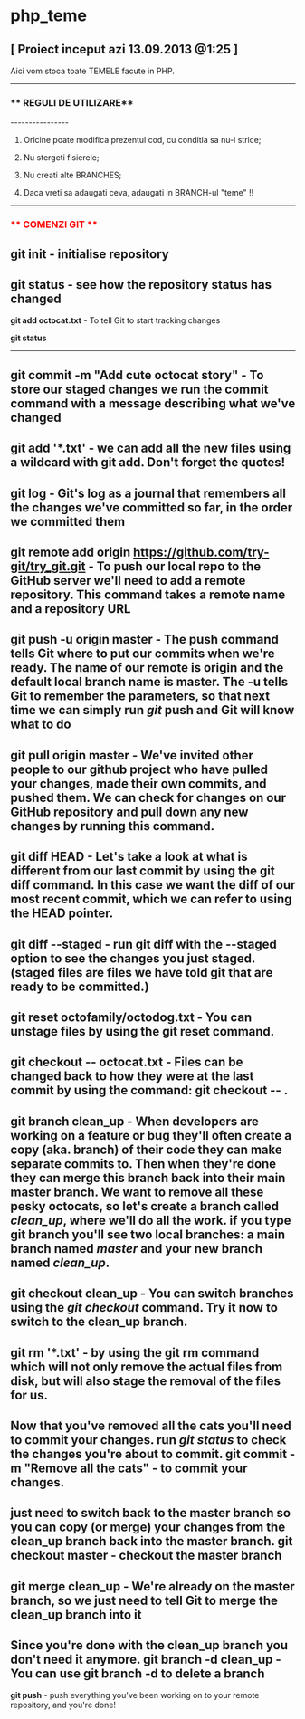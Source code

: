 php_teme
================ 
[ Proiect inceput azi 13.09.2013 @1:25 ]
----------------
Aici vom stoca toate TEMELE facute in PHP.

----------------

<h3>** REGULI DE UTILIZARE**</h3>
----------------

1) Oricine poate modifica prezentul cod, cu conditia sa nu-l strice;

2) Nu stergeti fisierele;

3) Nu creati alte BRANCHES;

4) Daca vreti sa adaugati ceva, adaugati in BRANCH-ul "teme" !!

-----------------
<h3 style="color: red;">** COMENZI GIT **</h3>

<b>git init</b> - initialise repository
-----------------
<b>git status</b> - see how the repository status has changed
-----------------
<b>git add octocat.txt</b> - To tell Git to start tracking changes

  <b>git status</b>
  
-----------------
<b>git commit -m "Add cute octocat story"</b> - To store our staged changes we run the commit command with a message describing what we've changed
-----------------
<b>git add '*.txt'</b> - we can add all the new files using a wildcard with git add. Don't forget the quotes!
-----------------
<b>git log</b> - Git's log as a journal that remembers all the changes we've committed so far, in the order we committed them
-----------------
<b>git remote add origin https://github.com/try-git/try_git.git</b> - To push our local repo to the GitHub server we'll need to add a remote repository. This command takes a remote name and a repository URL
-----------------
<b>git push -u origin master</b> - The push command tells Git where to put our commits when we're ready. The name of our remote is <b>origin</b> and the default local branch name is <b>master</b>. The <b> -u</b> tells Git to remember the parameters, so that next time we can simply run <i>git</i> push and Git will know what to do
-----------------
<b>git pull origin master</b> - We've invited other people to our github project who have pulled your changes, made their own commits, and pushed them. We can check for changes on our GitHub repository and pull down any new changes by running this command.
-----------------
<b>git diff HEAD</b> - Let's take a look at what is different from our last commit by using the git diff command. In this case we want the diff of our most recent commit, which we can refer to using the <b>HEAD</b> pointer.
-----------------
<b>git diff --staged</b> - run git diff with the <b>--staged</b> option to see the changes you just staged. (<b>staged</b> files are files we have told git that are ready to be committed.)
-----------------
<b>git reset octofamily/octodog.txt</b> - You can <b>unstage</b> files by using the git reset command.
-----------------
<b>git checkout -- octocat.txt</b> - Files can be changed back to how they were at the last commit by using the command: <b>git checkout -- <target> </b>.
-----------------
<b>git branch clean_up</b> - When developers are working on a feature or bug they'll often create a copy (aka. branch) of their code they can make separate commits to. Then when they're done they can merge this branch back into their main master branch. We want to remove all these pesky octocats, so let's create a branch called <i>clean_up</i>, where we'll do all the work.
if you type <b>git branch</b> you'll see two local branches: a main branch named <i>master</i> and your new branch named <i>clean_up</i>.
-----------------
<b>git checkout clean_up</b> - You can switch branches using the <i>git checkout <branch> </i> command. Try it now to switch to the clean_up branch.
-----------------
<b>git rm '*.txt'</b> - by using the git rm command which will not only remove the actual files from disk, but will also stage the removal of the files for us. 
-----------------
Now that you've removed all the cats you'll need to commit your changes.
run <i>git status</i> to check the changes you're about to commit.
<b>git commit -m "Remove all the cats"</b> - to commit your changes.
-----------------
just need to switch back to the master branch so you can copy (or merge) your changes from the clean_up branch back into the master branch.
<b>git checkout master</b> - checkout the master branch
-----------------
<b>git merge clean_up</b> - We're already on the master branch, so we just need to tell Git to merge the clean_up branch into it
-----------------
Since you're done with the clean_up branch you don't need it anymore.
<b>git branch -d clean_up</b> - You can use git branch -d <branch name> to delete a branch
-----------------
<b>git push</b> - push everything you've been working on to your remote repository, and you're done!
